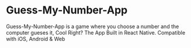 # Guess-My-Number-App
Guess-My-Number-App is a game where you choose a number and the computer gueses it, Cool Right? The App Built in React Native. Compatible with iOS, Android &amp; Web
